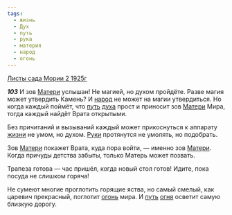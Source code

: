```yaml
---
tags:
  - жизнь
  - Дух
  - путь
  - рука
  - материя
  - народ
  - огонь
---
```


[Листы сада Мории 2 1925г](https://127.0.0.1:4002/agni/1925)

___103___
И зов [Матери](../../../tags/#материя) услышан! Не магией, но духом пройдёте. Разве магия может утвердить Камень? И [народ](../../../tags/#народ) не может на магии утвердиться. Но когда каждый поймёт, что [путь](../../../tags/#путь) [духа](../../../tags/#Дух) прост и приносит зов [Матери](../../../tags/#материя) Мира, тогда каждый найдёт Врата открытыми.   

Без причитаний и вызываний каждый может прикоснуться к аппарату [жизни](../../../tags/#жизнь) не умом, но духом. [Руки](../../../tags/#рука) протянутся не умолять, но подобрать.   

Зов [Матери](../../../tags/#материя) покажет Врата, куда пора войти, — именно зов [Матери](../../../tags/#материя). Когда причуды детства забыты, только Матерь может позвать.   

Трапеза готова — час пришёл, когда новый стол готов! Идите, пока посуда не слишком горяча!   

Не сумеют многие проглотить горящие яства, но самый смелый, как царевич прекрасный, поглотит [огонь](../../../tags/#огонь) мира. И [путь](../../../tags/#путь) [огня](../../../tags/#огонь) осветит самую близкую дорогу.   

